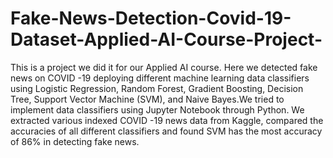 # Fake-News-Detection-Covid-19-Dataset-Applied-AI-Course-Project-

This is a project we did it for our Applied AI course. Here we detected fake news on COVID -19 deploying different machine learning data classifiers using Logistic Regression, Random Forest, Gradient Boosting, Decision Tree, Support Vector Machine (SVM), and Naive Bayes.We tried to implement data classifiers using Jupyter Notebook through Python. We extracted various indexed COVID -19 news data from Kaggle, compared the accuracies of all different classifiers and found SVM has the most accuracy of 86% in detecting fake news.
